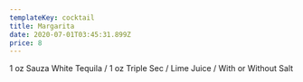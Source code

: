 ```yaml
---
templateKey: cocktail
title: Margarita
date: 2020-07-01T03:45:31.899Z
price: 8
---
```


1 oz Sauza White Tequila / 1 oz Triple Sec / Lime Juice / With or Without Salt
